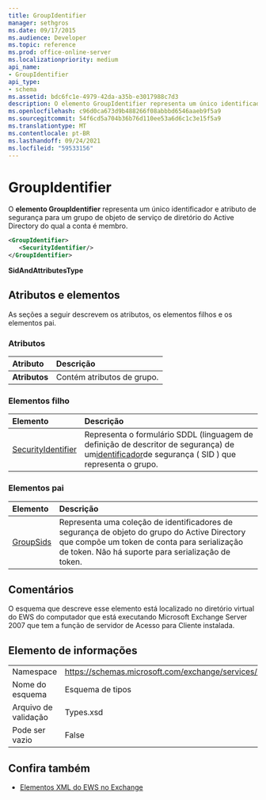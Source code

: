 ```yaml
---
title: GroupIdentifier
manager: sethgros
ms.date: 09/17/2015
ms.audience: Developer
ms.topic: reference
ms.prod: office-online-server
ms.localizationpriority: medium
api_name:
- GroupIdentifier
api_type:
- schema
ms.assetid: bdc6fc1e-4979-42da-a35b-e3017988c7d3
description: O elemento GroupIdentifier representa um único identificador e atributo de segurança para um grupo de objeto de serviço de diretório do Active Directory do qual a conta é membro.
ms.openlocfilehash: c96d0ca673d9b488266f08abbbd6546aaeb9f5a9
ms.sourcegitcommit: 54f6cd5a704b36b76d110ee53a6d6c1c3e15f5a9
ms.translationtype: MT
ms.contentlocale: pt-BR
ms.lasthandoff: 09/24/2021
ms.locfileid: "59533156"
---
```

# <a name="groupidentifier"></a>GroupIdentifier

O **elemento GroupIdentifier** representa um único identificador e atributo de segurança para um grupo de objeto de serviço de diretório do Active Directory do qual a conta é membro. 
  
```xml
<GroupIdentifier>
   <SecurityIdentifier/>
</GroupIdentifier>
```

 **SidAndAttributesType**
## <a name="attributes-and-elements"></a>Atributos e elementos

As seções a seguir descrevem os atributos, os elementos filhos e os elementos pai.
  
### <a name="attributes"></a>Atributos

|**Atributo**|**Descrição**|
|:-----|:-----|
|**Atributos** <br/> |Contém atributos de grupo.  <br/> |
   
### <a name="child-elements"></a>Elementos filho

|**Elemento**|**Descrição**|
|:-----|:-----|
|[SecurityIdentifier](securityidentifier.md) <br/> |Representa o formulário SDDL (linguagem de definição de descritor de segurança) de um[identificador](sid.md)de segurança ( SID ) que representa o grupo.  <br/> |
   
### <a name="parent-elements"></a>Elementos pai

|**Elemento**|**Descrição**|
|:-----|:-----|
|[GroupSids](groupsids.md) <br/> |Representa uma coleção de identificadores de segurança de objeto do grupo do Active Directory que compõe um token de conta para serialização de token. Não há suporte para serialização de token.  <br/> |
   
## <a name="remarks"></a>Comentários

O esquema que descreve esse elemento está localizado no diretório virtual do EWS do computador que está executando Microsoft Exchange Server 2007 que tem a função de servidor de Acesso para Cliente instalada.
  
## <a name="element-information"></a>Elemento de informações

|||
|:-----|:-----|
|Namespace  <br/> |https://schemas.microsoft.com/exchange/services/2006/types  <br/> |
|Nome do esquema  <br/> |Esquema de tipos  <br/> |
|Arquivo de validação  <br/> |Types.xsd  <br/> |
|Pode ser vazio  <br/> |False  <br/> |
   
## <a name="see-also"></a>Confira também



- [Elementos XML do EWS no Exchange](ews-xml-elements-in-exchange.md)

